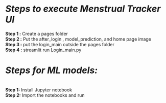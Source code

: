 *Steps to execute Menstrual Tracker UI*
=================================================================
**Step 1 :** Create a pages folder
<br/>**Step 2 :** Put the after_login , model_prediction, and home page image
<br/>**Step 3 :** put the login_main outside the pages folder
<br/>**Step 4 :** streamlit run Login_main.py


*Steps for ML models:*
=================================================================
<br/>**Step 1:** Install Jupyter notebook
<br/>**Step 2:** Import the notebooks and run
